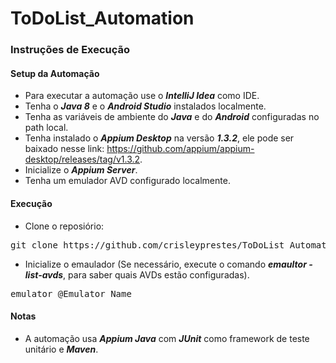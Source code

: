 # ToDoList_Automation

### Instruções de Execução

#### Setup da Automação

- Para executar a automação use o **_IntelliJ Idea_** como IDE.
- Tenha o **_Java 8_** e o **_Android Studio_** instalados localmente.
- Tenha as variáveis de ambiente do **_Java_** e do **_Android_** configuradas no path local.
- Tenha instalado o **_Appium Desktop_** na versão **_1.3.2_**, ele pode ser baixado nesse link: https://github.com/appium/appium-desktop/releases/tag/v1.3.2.
- Inicialize o **_Appium Server_**.
- Tenha um emulador AVD configurado localmente.

#### Execução

- Clone o reposiório:
<pre>git clone https://github.com/crisleyprestes/ToDoList_Automation.git</pre>

- Inicialize o emaulador (Se necessário, execute o comando **_emaultor -list-avds_**, para saber quais AVDs estão configuradas).
<pre>emulator @Emulator_Name</pre>

#### Notas

- A automação usa **_Appium Java_** com **_JUnit_** como framework de teste unitário e **_Maven_**.
